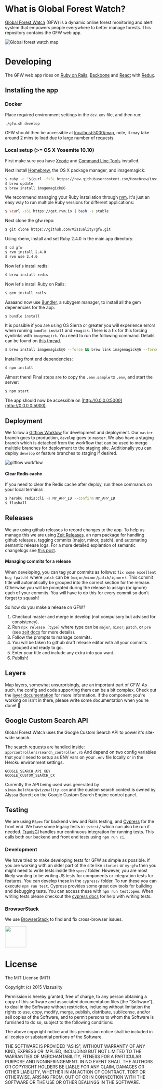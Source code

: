 # What is Global Forest Watch?

[Global Forest Watch](http://www.globalforestwatch.org/) (GFW) is a
dynamic online forest monitoring and alert system that empowers people
everywhere to better manage forests. This repository contains the GFW web app.

![Global forest watch map](app/assets/images/map-page.png?raw=true "Title")

# Developing

The GFW web app rides on [Ruby on Rails](http://rubyonrails.org), [Backbone](http://backbonejs.org/) and [React](https://reactjs.org/) with [Redux](https://redux.js.org/).

## Installing the app

### Docker

Place required environment settings in the `dev.env` file, and then run:

`./gfw.sh develop`

GFW should then be accessible at [localhost:5000/map](http://localhost:5000/map), note, it may take around 2 mins to load due to large number of requests.

### Local setup (>= OS X Yosemite 10.10)

First make sure you have [Xcode](https://developer.apple.com/xcode) and
[Command Line Tools](https://developer.apple.com/downloads/index.action)
installed.

Next install [Homebrew](http://brew.sh), the OS X package manager, and imagemagick:

```bash
$ ruby -e "$(curl -fsSL https://raw.githubusercontent.com/Homebrew/install/master/install)"
$ brew update
$ brew install imagemagick@6
```

We recommend managing your Ruby installation through
[rvm](https://github.com/rvm/rvm). It's just an easy way to
run multiple Ruby versions for different applications:

```bash
$ \curl -sSL https://get.rvm.io | bash -s stable
```

Next clone the gfw repo:

```bash
$ git clone https://github.com/Vizzuality/gfw.git
```

Using rbenv, install and set Ruby 2.4.0 in the main app directory:

```bash
$ cd gfw
$ rvm install 2.4.0
$ rvm use 2.4.0
```

Now let's install redis:
```bash
$ brew install redis
```

Now let's install Ruby on Rails:

```bash
$ gem install rails
```

Aaaaand now use [Bundler](http://bundler.io/), a rubygem manager, to
install all the gem depenencies for the app:

```bash
$ bundle install
```

It is possible if you are using OS Sierra or greater you will experience errors when running `bundle install` and `rmagick`. There is a fix for this forcing symlinks with `imagemagick`. You need to run the following command. Details can be found on [this thread](https://stackoverflow.com/questions/9050419/cant-install-rmagick-2-13-1-cant-find-magickwand-h).

```bash
$ brew install imagemagick@6 --force && brew link imagemagick@6 --force
```

Installing front end dependencies:

```bash
$ npm install
```

Almost there! Final steps are to copy the `.env.sample` to `.env`, and start the server:

```bash
$ npm start
```
The app should now be accessible on [http://0.0.0.0:5000](http://0.0.0.0:5000).


## Deployment

We follow a [Gitflow Worklow](https://www.atlassian.com/git/tutorials/comparing-workflows/gitflow-workflow) for development and deployment. Our `master` branch goes to production, `develop` goes to `master`. We also have a staging branch which is detached from the workflow that can be used to merge multiple branches for deployment to the staging site. Additionally you can deploy `develop` or feature branches to staging if desired.

![gitflow workflow](https://www.atlassian.com/dam/jcr:b5259cce-6245-49f2-b89b-9871f9ee3fa4/03%20(2).svg)

#### Clear Redis cache
If you need to clear the Redis cache after deploy, run these commands on your local terminal:
```bash
$ heroku redis:cli -a MY_APP_ID --confirm MY_APP_ID
$ flushall
```

## Releases

We are using github releases to record changes to the app. To help us manage this we are using [Zeit Releases](https://github.com/zeit/release), an npm package for handling github releases, tagging commits (major, minor, patch), and automating semantic release logs. For a more detailed explantion of semantic changelogs see [this post](https://semver.org/).

#### Managing commits for a release

When developing, you can tag your commits as follows: `fix some excellent bug (patch)` where `patch` can be `(major/minor/patch/ignore)`. This commit title will automatically be grouped into the correct section for the release. Otherwise you will be prompted during the release to assign (or ignore) each of your commits. You will have to do this for every commit so don't forget to squash!

So how do you make a release on GFW?

1. Checkout master and merge in develop (not compulsory but advised for consistency).
2. Run `npx release [type]` where type can be `major`, `minor`, `patch`, or `pre` (see [zeit docs](https://github.com/zeit/release) for more details).
3. Follow the prompts to manage commits.
4. You will be taken to github draft release editor with all your commits grouped and ready to go.
5. Enter your title and include any extra info you want. 
6. Publish!

## Layers

Map layers, somewhat unsurprisingly, are an important part of GFW. As
such, the config and code supporting them can be a bit complex. Check
out the [layer documentation](docs/layers) for more information. If the
component you're working on isn't in there, please write some
documentation when you're done! 💞

## Google Custom Search API

Global Forest Watch uses the Google Custom Search API to power it's site-wide
search.

The search requests are handled inside: `app/controllers/search_controller.rb`
And depend on two config variables that you'll need to setup as ENV vars on
your `.env` file locally or in the Heroku environment settings.

```
GOOGLE_SEARCH_API_KEY
GOOGLE_CUSTOM_SEARCH_CX
```

Currently the API being used was generated by `simao.belchior@vizzuality.com`
and the custom search context is owned by Alyssa Barrett on the Google Custom
Search Engine control panel.


## Testing

We are using `RSpec` for backend view and Rails testing, and [Cypress](https://www.cypress.io) for the front end. We have some legacy tests in `jstest/` which can also be run if needed. [TravisCI](https://travis-ci.org/Vizzuality/gfw) handles our continuous integration for running tests. This calls both our backend and front end tests using `npm run ci`.

### Development

We have tried to make developing tests for GFW as simple as possible. If you are working with an older part of the site like `stories` or `my-gfw` then you might need to write tests inside the `spec/` folder. However, you are most likely wanting to be writing JS tests for components or integration tests for features. You can develop these in the `cypress/` folder. To run these you can execute `npm run test`. Cypress provides some great dev tools for building and debugging tests. You can access these with `npm run test:open`. When writing tests please checkout the [cypress docs](https://docs.cypress.io/) for help with writing tests.

### BrowserStack

We use [BrowserStack](https://www.browserstack.com) to find and fix cross-browser issues.

<a href="https://www.browserstack.com"><img src="https://www.browserstack.com/images/layout/browserstack-logo-600x315.png" height="70" /></a>


# License

The MIT License (MIT)

Copyright (c) 2015 Vizzuality

Permission is hereby granted, free of charge, to any person obtaining a copy of
this software and associated documentation files (the "Software"), to deal in
the Software without restriction, including without limitation the rights to
use, copy, modify, merge, publish, distribute, sublicense, and/or sell copies of
the Software, and to permit persons to whom the Software is furnished to do so,
subject to the following conditions:

The above copyright notice and this permission notice shall be included in all
copies or substantial portions of the Software.

THE SOFTWARE IS PROVIDED "AS IS", WITHOUT WARRANTY OF ANY KIND, EXPRESS OR
IMPLIED, INCLUDING BUT NOT LIMITED TO THE WARRANTIES OF MERCHANTABILITY, FITNESS
FOR A PARTICULAR PURPOSE AND NONINFRINGEMENT. IN NO EVENT SHALL THE AUTHORS OR
COPYRIGHT HOLDERS BE LIABLE FOR ANY CLAIM, DAMAGES OR OTHER LIABILITY, WHETHER
IN AN ACTION OF CONTRACT, TORT OR OTHERWISE, ARISING FROM, OUT OF OR IN
CONNECTION WITH THE SOFTWARE OR THE USE OR OTHER DEALINGS IN THE SOFTWARE.
